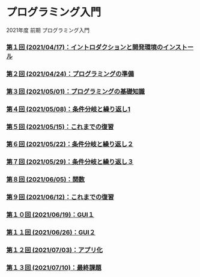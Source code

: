# プログラミング入門

2021年度 前期 プログラミング入門

### [第１回 (2021/04/17)：イントロダクションと開発環境のインストール](01/)

### [第２回 (2021/04/24)：プログラミングの準備](02/)

### [第３回 (2021/05/01)：プログラミングの基礎知識](03/)

### [第４回 (2021/05/08)：条件分岐と繰り返し1](04/)

### [第５回 (2021/05/15)：これまでの復習](05/)

### [第６回 (2021/05/22)：条件分岐と繰り返し２](06/)

### [第７回 (2021/05/29)：条件分岐と繰り返し３](07/)

### [第８回 (2021/06/05)：関数](08/)

### [第９回 (2021/06/12)：これまでの復習](09/)

### [第１０回 (2021/06/19)：GUI１](10/)

### [第１１回 (2021/06/26)：GUI２](11/)

### [第１２回 (2021/07/03)：アプリ化](12/)

### [第１３回 (2021/07/10)：最終課題](13/)

